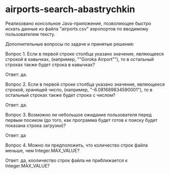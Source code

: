 # airports-search-abastrychkin

Реализовано консольное Java-приложение, позволяющее быстро искать
данные из файла "airports.csv" аэропортов по вводимому пользователем тексту.

Дополнительные вопросы по задаче и принятые решения:

Вопрос 1. Если в первой строке столбца указано значение, являющееся строкой в кавычках, (например, "\"Goroka Airport\""), то в остальный строках также будет строка в кавычках?

Ответ: да.

Вопрос 2. Если в первой строке столбца указано значение, являющееся строкой, хранящей число, (например, "-6.081689834590001"), то в остальный строках также будет строка с числом?

Ответ: да.

Вопрос 3. Возможно ли небольшое ожидание пользователя перед первым посиком (до того, как программа будет готов к поиску будет показана строка загрузки)?

Ответ: да

Вопрос 4. Можно ли предположить, что количество строк файла меньше, чем Integer.MAX_VALUE?

Ответ: да, кооличество строк файла не приближается к Integer.MAX_VALUE?

